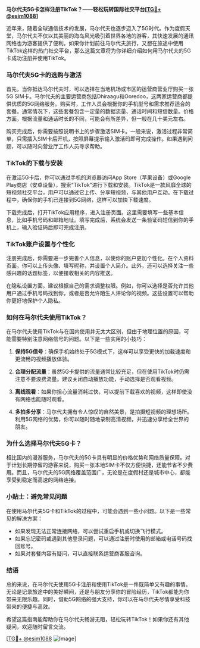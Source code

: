 **马尔代夫5G卡怎样注册TikTok？——轻松玩转国际社交平台[[TG💪+ @esim1088](https://t.me/s/esim1088)]**

近年来，随着全球通信技术的发展，马尔代夫也逐步迈入了5G时代。作为度假天堂，马尔代夫不仅以其美丽的海岛风光吸引着世界各地的游客，其快速发展的通讯网络也为游客提供了便利。如果你计划前往马尔代夫旅行，又想在旅途中使用TikTok这样的热门社交平台，那么这篇文章将为你详细介绍如何用马尔代夫的5G卡成功注册并使用TikTok。

### 马尔代夫5G卡的选购与激活

首先，当你抵达马尔代夫时，可以选择在当地机场或市区的运营商营业厅购买一张5G SIM卡。马尔代夫的主要运营商包括Dhiraagu和Ooredoo，这两家运营商都提供优质的5G网络服务。购买时，工作人员会根据你的手机型号和需求推荐适合的套餐。通常情况下，这些套餐包含一定量的数据流量、通话时间和短信数量。价格方面，根据流量和通话时长的不同，可能会有所差异，但一般在几十美元左右。

购买完成后，你需要按照说明书上的步骤激活SIM卡。一般来说，激活过程非常简单，只需插入SIM卡后开机，按照屏幕提示输入激活码即可完成操作。如果遇到问题，可以随时向营业厅工作人员寻求帮助。

### TikTok的下载与安装

在激活5G卡后，你可以通过手机的浏览器访问App Store（苹果设备）或Google Play商店（安卓设备），搜索“TikTok”进行下载和安装。TikTok是一款风靡全球的短视频社交平台，用户可以通过它上传、分享短视频，与其他用户互动。在下载过程中，确保你的手机已连接到5G网络，这样可以加快下载速度。

下载完成后，打开TikTok应用程序，进入注册页面。这里需要填写一些基本信息，比如手机号码和邮箱地址。填写完成后，系统会发送一条验证码短信到你的手机上，输入验证码后即可完成注册。

### TikTok账户设置与个性化

注册完成后，你需要进一步完善个人信息，以使你的账户更加个性化。在个人资料页面，你可以上传头像、填写昵称，并设置个人简介。此外，还可以选择关注一些感兴趣的话题标签，以便接收相关的内容推送。

在隐私设置方面，建议根据自己的需求调整权限。例如，你可以选择是否允许其他用户通过手机号码找到你，或者是否允许陌生人评论你的视频。这些设置可以帮助你更好地保护个人隐私。

### 如何在马尔代夫使用TikTok？

在马尔代夫使用TikTok与在国内使用并无太大区别，但由于地理位置的原因，可能需要特别注意网络信号的问题。以下是一些实用的小技巧：

1. **保持5G信号**：确保手机始终处于5G模式下，这样可以享受更快的加载速度和更流畅的视频播放体验。
   
2. **合理分配流量**：虽然5G卡提供的流量通常比较充足，但在使用TikTok时仍需注意不要浪费流量。建议关闭自动播放功能，手动选择是否观看视频。

3. **离线观看**：如果你担心流量消耗过快，可以提前下载喜欢的视频，这样即使没有网络也能随时观看。

4. **多拍多分享**：马尔代夫拥有令人惊叹的自然美景，是拍摄短视频的理想场所。利用5G网络的优势，你可以随时随地录制高清视频，并迅速分享给全世界的朋友。

### 为什么选择马尔代夫5G卡？

相比国内的漫游服务，马尔代夫的5G卡具有明显的价格优势和网络质量保障。对于计划长期停留的游客来说，购买一张本地SIM卡不仅方便快捷，还能节省不少费用。而且，马尔代夫的5G网络覆盖范围广，无论是在度假村还是城市中心，都能享受到稳定而高速的网络连接。

### 小贴士：避免常见问题

在使用马尔代夫5G卡和TikTok的过程中，可能会遇到一些小问题。以下是一些常见的解决方案：

- 如果发现无法正常连接网络，可以尝试重启手机或切换飞行模式。
- 如果忘记密码或遇到其他登录问题，可以通过注册时使用的邮箱或电话号码找回账号。
- 如果对套餐内容有疑问，可以直接联系运营商客服咨询。

### 结语

总的来说，在马尔代夫使用5G卡注册和使用TikTok是一件既简单又有趣的事情。无论是记录旅途中的美好瞬间，还是与朋友分享你的冒险经历，TikTok都能为你带来无限乐趣。同时，借助5G网络的强大支持，你可以在马尔代夫尽情享受科技带来的便捷与高效。

希望这篇指南能帮助你在马尔代夫畅游无阻，轻松玩转TikTok！如果你还有其他疑问，欢迎随时留言交流。

[[TG💪+ @esim1088](https://t.me/s/esim1088) ![Image](https://i.postimg.cc/4NQfJmqS/Snipaste-2025-05-13-00-14-12.png)]
